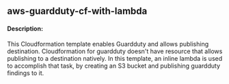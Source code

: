 ## aws-guardduty-cf-with-lambda

#### Description:  
<p> This Cloudformation template enables Guardduty and allows publishing destination.
Cloudformation for guardduty doesn't have resource that allows publishing to a destination natively.
In this template, an inline lambda is used to accomplish that task, by creating an S3 bucket and publishing guardduty findings to it.</p>
